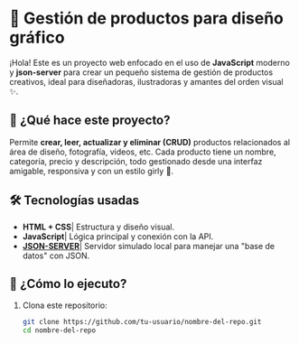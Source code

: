 # 🎨 Gestión de productos para diseño gráfico

¡Hola! Este es un proyecto web enfocado en el uso de **JavaScript** moderno y **json-server** para crear un pequeño sistema de gestión de productos creativos, ideal para diseñadoras, ilustradoras y amantes del orden visual ✨.

## 🌟 ¿Qué hace este proyecto?

Permite **crear, leer, actualizar y eliminar (CRUD)** productos relacionados al área de diseño, fotografía, videos, etc. Cada producto tiene un nombre, categoría, precio y descripción, todo gestionado desde una interfaz amigable, responsiva y con un estilo girly 🩷.

## 🛠️ Tecnologías usadas

- **HTML + CSS**| Estructura y diseño visual.
- **JavaScript**| Lógica principal y conexión con la API.
- **[JSON-SERVER](https://www.npmjs.com/package/json-server)**| Servidor simulado local para manejar una "base de datos" con JSON.

## 🚀 ¿Cómo lo ejecuto?

1. Clona este repositorio:
   ```bash
   git clone https://github.com/tu-usuario/nombre-del-repo.git
   cd nombre-del-repo
